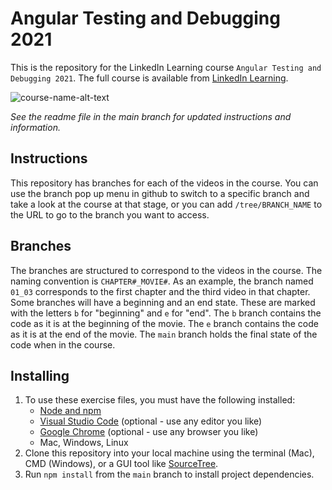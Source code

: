 # Angular Testing and Debugging 2021
This is the repository for the LinkedIn Learning course `Angular Testing and Debugging 2021`. The full course is available from [LinkedIn Learning][lil-course-url].

![course-name-alt-text][lil-thumbnail-url] 

_See the readme file in the main branch for updated instructions and information._
## Instructions
This repository has branches for each of the videos in the course. You can use the branch pop up menu in github to switch to a specific branch and take a look at the course at that stage, or you can add `/tree/BRANCH_NAME` to the URL to go to the branch you want to access.

## Branches
The branches are structured to correspond to the videos in the course. The naming convention is `CHAPTER#_MOVIE#`. As an example, the branch named `01_03` corresponds to the first chapter and the third video in that chapter. 
Some branches will have a beginning and an end state. These are marked with the letters `b` for "beginning" and `e` for "end". The `b` branch contains the code as it is at the beginning of the movie. The `e` branch contains the code as it is at the end of the movie. The `main` branch holds the final state of the code when in the course.

## Installing
1. To use these exercise files, you must have the following installed:
    - [Node and npm](https://nodejs.org/)
    - [Visual Studio Code](https://code.visualstudio.com/) (optional - use any editor you like)
    - [Google Chrome](https://www.google.com/chrome/) (optional - use any browser you like)
    - Mac, Windows, Linux
2. Clone this repository into your local machine using the terminal (Mac), CMD (Windows), or a GUI tool like [SourceTree](https://www.sourcetreeapp.com/).
3. Run `npm install` from the `main` branch to install project dependencies.


[0]: # (Replace these placeholder URLs with actual course URLs)

[lil-course-url]: https://www.linkedin.com/learning/
[lil-thumbnail-url]: http://

